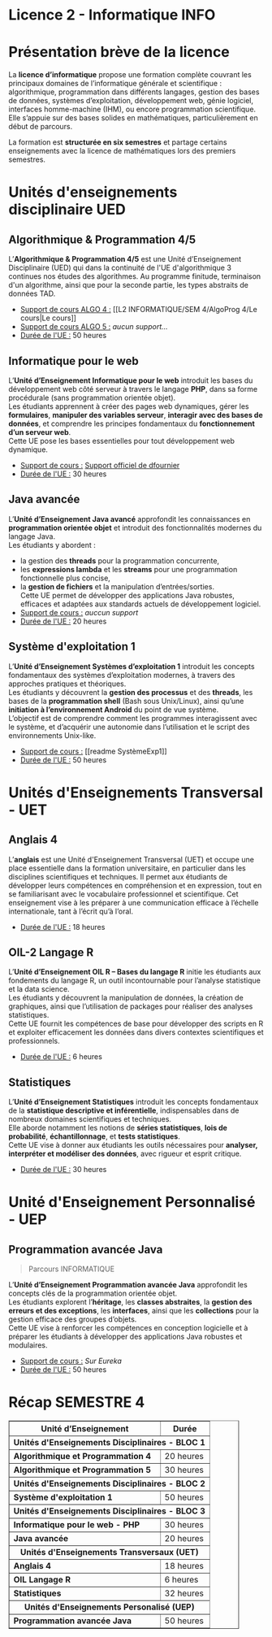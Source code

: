 # Licence 2 - Informatique INFO
# Présentation brève de la licence
La **licence d’informatique** propose une formation complète couvrant les principaux domaines de l’informatique générale et scientifique : algorithmique, programmation dans différents langages, gestion des bases de données, systèmes d’exploitation, développement web, génie logiciel, interfaces homme-machine (IHM), ou encore programmation scientifique.  
Elle s’appuie sur des bases solides en mathématiques, particulièrement en début de parcours.

La formation est **structurée en six semestres** et partage certains enseignements avec la licence de mathématiques lors des premiers semestres.
# Unités d'enseignements disciplinaire UED
## Algorithmique & Programmation 4/5
L’**Algorithmique & Programmation 4/5** est une Unité d’Enseignement Disciplinaire (UED) qui dans la continuité de l'UE d'algorithmique 3 continues nos études des algorithmes. Au programme finitude, terminaison d'un algorithme, ainsi que pour la seconde partie, les types abstraits de données TAD.
- <u>Support de cours ALGO 4 :</u> [[L2 INFORMATIQUE/SEM 4/AlgoProg 4/Le cours|Le cours]]
- <u>Support de cours ALGO 5 :</u> *aucun support...*
- <u>Durée de l'UE :</u> 50 heures

## Informatique pour le web 
L’**Unité d’Enseignement Informatique pour le web** introduit les bases du développement web côté serveur à travers le langage **PHP**, dans sa forme procédurale (sans programmation orientée objet).  
Les étudiants apprennent à créer des pages web dynamiques, gérer les **formulaires**, **manipuler des variables serveur**, **interagir avec des bases de données**, et comprendre les principes fondamentaux du **fonctionnement d’un serveur web**.  
Cette UE pose les bases essentielles pour tout développement web dynamique.
- <u>Support de cours :</u> [Support officiel de dfournier](https://litis.univ-lehavre.fr/~fournier/PHP/index.php)
- <u>Durée de l'UE :</u> 30 heures

## Java avancée
L’**Unité d’Enseignement Java avancé** approfondit les connaissances en **programmation orientée objet** et introduit des fonctionnalités modernes du langage Java.  
Les étudiants y abordent :
- la gestion des **threads** pour la programmation concurrente,
- les **expressions lambda** et les **streams** pour une programmation fonctionnelle plus concise,
- la **gestion de fichiers** et la manipulation d’entrées/sorties.  
Cette UE permet de développer des applications Java robustes, efficaces et adaptées aux standards actuels de développement logiciel.
- <u>Support de cours :</u> *auccun support*
- <u>Durée de l'UE :</u> 20 heures

## Système d'exploitation 1
L’**Unité d’Enseignement Systèmes d’exploitation 1** introduit les concepts fondamentaux des systèmes d’exploitation modernes, à travers des approches pratiques et théoriques.  
Les étudiants y découvrent la **gestion des processus** et des **threads**, les bases de la **programmation shell** (Bash sous Unix/Linux), ainsi qu’une **initiation à l’environnement Android** du point de vue système.  
L’objectif est de comprendre comment les programmes interagissent avec le système, et d’acquérir une autonomie dans l’utilisation et le script des environnements Unix-like.
- <u>Support de cours :</u> [[readme SystèmeExp1]]
- <u>Durée de l'UE :</u> 50 heures

# Unités d'Enseignements Transversal - UET
## Anglais 4
L’**anglais** est une Unité d'Enseignement Transversal (UET) et occupe une place essentielle dans la formation universitaire, en particulier dans les disciplines scientifiques et techniques. Il permet aux étudiants de développer leurs compétences en compréhension et en expression, tout en se familiarisant avec le vocabulaire professionnel et scientifique. Cet enseignement vise à les préparer à une communication efficace à l’échelle internationale, tant à l’écrit qu’à l’oral.
- <u>Durée de l'UE :</u> 18 heures

## OIL-2 Langage R
L’**Unité d’Enseignement OIL R – Bases du langage R** initie les étudiants aux fondements du langage R, un outil incontournable pour l’analyse statistique et la data science.  
Les étudiants y découvrent la manipulation de données, la création de graphiques, ainsi que l’utilisation de packages pour réaliser des analyses statistiques.  
Cette UE fournit les compétences de base pour développer des scripts en R et exploiter efficacement les données dans divers contextes scientifiques et professionnels.
- <u>Durée de l'UE :</u> 6 heures

## Statistiques
L’**Unité d’Enseignement Statistiques** introduit les concepts fondamentaux de la **statistique descriptive et inférentielle**, indispensables dans de nombreux domaines scientifiques et techniques.  
Elle aborde notamment les notions de **séries statistiques**, **lois de probabilité**, **échantillonnage**, et **tests statistiques**.  
Cette UE vise à donner aux étudiants les outils nécessaires pour **analyser, interpréter et modéliser des données**, avec rigueur et esprit critique.
- <u>Durée de l'UE :</u> 30 heures

# Unité d'Enseignement Personnalisé - UEP
## Programmation avancée Java
>Parcours INFORMATIQUE

L’**Unité d’Enseignement Programmation avancée Java** approfondit les concepts clés de la programmation orientée objet.  
Les étudiants explorent l’**héritage**, les **classes abstraites**, la **gestion des erreurs et des exceptions**, les **interfaces**, ainsi que les **collections** pour la gestion efficace des groupes d’objets.  
Cette UE vise à renforcer les compétences en conception logicielle et à préparer les étudiants à développer des applications Java robustes et modulaires.
- <u>Support de cours :</u> *Sur Eureka*
- <u>Durée de l'UE :</u> 50 heures

# Récap SEMESTRE 4

<table border="1" cellpadding="8" cellspacing="0" style="border-collapse: collapse; width: 90%;">
  <thead>
    <tr>
      <th>Unité d’Enseignement</th>
      <th>Durée</th>
    </tr>
  </thead>
  <tbody>
	  <tr>
      <td colspan="2" style="font-weight: bold; text-align: center;">Unités d'Enseignements Disciplinaires - BLOC 1</td>
    </tr>
    <tr>
      <td><strong>Algorithmique et Programmation 4</strong></td>
      <td>20 heures</td>
    </tr>
    <tr>
      <td><strong>Algorithmique et Programmation 5</strong></td>
      <td>30 heures</td>
    </tr>
    <tr>
      <td colspan="2" style="font-weight: bold; text-align: center;">Unités d'Enseignements Disciplinaires - BLOC 2</td>
    </tr>
    <tr>
      <td><strong>Système d'exploitation 1</strong></td>
      <td>50 heures</td>
    </tr>
    <tr>
      <td colspan="2" style="font-weight: bold; text-align: center;">Unités d'Enseignements Disciplinaires - BLOC 3</td>
    </tr>
    <tr>
      <td><strong>Informatique pour le web - PHP</strong></td>
      <td>30 heures</td>
    </tr>
    <tr>
      <td><strong>Java avancée</strong></td>
      <td>20 heures</td>
    </tr>
    <tr>
      <td colspan="2" style="font-weight: bold; text-align: center;">Unités d'Enseignements Transversaux (UET)</td>
    </tr>
    <tr>
      <td><strong>Anglais 4</strong></td>
      <td>18 heures</td>
    </tr>
    <tr>
      <td><strong>OIL Langage R</strong></td>
      <td>6 heures</td>
    </tr>
    <tr>
      <td><strong>Statistiques</strong></td>
      <td>32 heures</td>
    </tr>
    <tr>
    <tr>
      <td colspan="2" style="font-weight: bold; text-align: center;">Unités d'Enseignements Personalisé (UEP)</td>
    </tr>
    <tr>
      <td><strong>Programmation avancée Java</strong></td>
      <td>50 heures</td>
    </tr>
</tbody>
</table>

